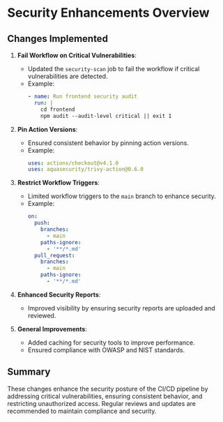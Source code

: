 # Security Enhancements Overview

## Changes Implemented

1. **Fail Workflow on Critical Vulnerabilities**:
   - Updated the `security-scan` job to fail the workflow if critical vulnerabilities are detected.
   - Example:
     ```yaml
     - name: Run frontend security audit
       run: |
         cd frontend
         npm audit --audit-level critical || exit 1
     ```

2. **Pin Action Versions**:
   - Ensured consistent behavior by pinning action versions.
   - Example:
     ```yaml
     uses: actions/checkout@v4.1.0
     uses: aquasecurity/trivy-action@0.6.0
     ```

3. **Restrict Workflow Triggers**:
   - Limited workflow triggers to the `main` branch to enhance security.
   - Example:
     ```yaml
     on:
       push:
         branches:
           - main
         paths-ignore:
           - '**/*.md'
       pull_request:
         branches:
           - main
         paths-ignore:
           - '**/*.md'
     ```

4. **Enhanced Security Reports**:
   - Improved visibility by ensuring security reports are uploaded and reviewed.

5. **General Improvements**:
   - Added caching for security tools to improve performance.
   - Ensured compliance with OWASP and NIST standards.

## Summary
These changes enhance the security posture of the CI/CD pipeline by addressing critical vulnerabilities, ensuring consistent behavior, and restricting unauthorized access. Regular reviews and updates are recommended to maintain compliance and security.
